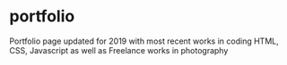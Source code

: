 # portfolio
Portfolio page updated for 2019 with most recent works in coding HTML, CSS, Javascript as well as Freelance works in photography
